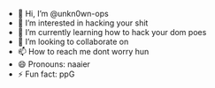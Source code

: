 - 👋 Hi, I’m @unkn0wn-ops
- 👀 I’m interested in hacking your shit
- 🌱 I’m currently learning how to hack your dom poes 
- 💞️ I’m looking to collaborate on 
- 📫 How to reach me dont worry hun
- 😄 Pronouns: naaier
- ⚡ Fun fact: ppG

<!---
unkn0wn-ops/unkn0wn-ops is a ✨ special ✨ repository because its `README.md` (this file) appears on your GitHub profile.
You can click the Preview link to take a look at your changes.
--->
